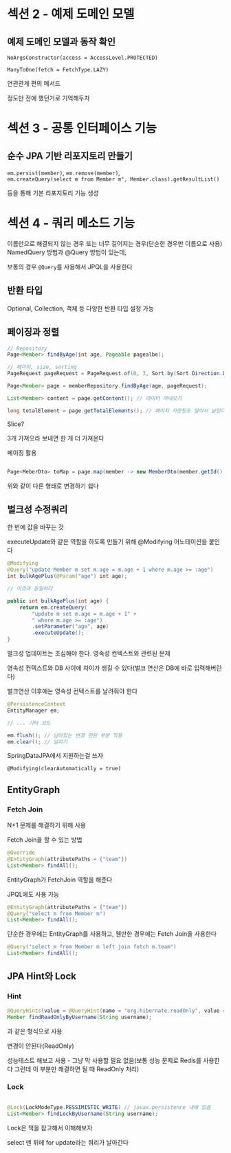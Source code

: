 # 섹션 2 - 예제 도메인 모델

## 예제 도메인 모델과 동작 확인

`NoArgsConstructor(access = AccessLevel.PROTECTED)`

`ManyToOne(fetch = FetchType.LAZY)`

연관관계 편의 메서드

정도만 전에 했던거로 기억해두자

# 섹션 3 - 공통 인터페이스 기능

## 순수 JPA 기반 리포지토리 만들기

`em.persist(member)`, `em.remove(member)`,</br>
`em.createQuery(select m from Member m", Member.class).getResultList()`

등을 통해 기본 리포지토리 기능 생성

# 섹션 4 - 쿼리 메소드 기능

이름만으로 해결되지 않는 경우 또는 너무 길어지는 경우(단순한 경우만 이름으로 사용) NamedQuery 방법과 @Query 방법이 있는데,

보통의 경우 `@Query`를 사용해서 JPQL을 사용한다

## 반환 타입

Optional, Collection, 객체 등 다양한 반환 타입 설정 가능

## 페이징과 정렬

```java
// Repository
Page<Member> findByAge(int age, Pageable pagealbe);

```

```java
// 페이지, size, sorting
PageRequest pageRequest = PageRequest.of(0, 3, Sort.by(Sort.Direction.DESC, "username"));

Page<Member> page = memberRepository.findByAge(age, pageRequest);

List<Member> content = page.getContent(); // 데이터 꺼내오기

long totalElement = page.getTotalElements(); // 페이지 카운팅도 알아서 날린다

```

Slice?

3개 가져오라 보내면 한 개 더 가져온다

페이징 활용

```java

Page<MeberDto> toMap = page.map(member -> new MemberDto(member.getId(), member.getUsername()));

```

위와 같이 다른 형태로 변경하기 쉽다

## 벌크성 수정쿼리

한 번에 값을 바꾸는 것

executeUpdate와 같은 역할을 하도록 만들기 위해 @Modifying 어노테이션을 붙인다

```java
@Modifying
@Query("update Member m set m.age = m.age + 1 where m.age >= :age")
int bulkAgePlus(@Param("age") int age);

// 이것과 동일하다

public int bulkAgePlus(int age) {
    return em.createQuery(
        "update m set m.age = m.age + 1" +
        " where m.age >= :age")
        .setParameter("age", age)
        .executeUpdate();
}


```

벌크성 업데이트는 조심해야 한다. 영속성 컨텍스트와 관련된 문제

영속성 컨텍스트와 DB 사이에 차이가 생길 수 있다(벌크 연산은 DB에 바로 입력해버린다)

벌크연산 이후에는 영속성 컨텍스트를 날려줘야 한다

```java
@PersistenceContext
EntityManager em;

// ... 기타 코드

em.flush(); // 남아있는 변경 안된 부분 적용
em.clear(); // 날리기

```

SpringDataJPA에서 지원하는걸 쓰자

`@Modifying(clearAutomatically = true)`

## EntityGraph

### Fetch Join

N+1 문제를 해결하기 위해 사용

Fetch Join을 할 수 있는 방법

```java
@Override
@EntityGraph(attributePaths = {"team"})
List<Member> findAll();
```

EntityGraph가 FetchJoin 역할을 해준다

JPQL에도 사용 가능

```java
@EntityGraph(attributePaths = {"team"})
@Query("select m from Member m")
List<Member> findAll();
```

단순한 경우에는 EntityGraph를 사용하고, 웬만한 경우에는 Fetch Join을 사용한다

```java
@Query("select m from Member m left join fetch m.team")
List<Member> findAll();
```

## JPA Hint와 Lock

### Hint

```java
@QueryHints(value = @QueryHint(name = "org.hibernate.readOnly", value = "true"))
Member findReadOnlyByUsername(String username);

```

과 같은 형식으로 사용

변경이 안된다(ReadOnly)

성능테스트 해보고 사용 - 그냥 막 사용할 필요 없음(보통 성능 문제로 Redis를 사용한다 그런데 이 부분만 해결하면 될 때 ReadOnly 처리)

### Lock

```java

@Lock(LockModeType.PESSIMISTIC_WRITE) // javax.persistence 내에 있음
List<Member> findLockByUsername(String username);

```

Lock은 책을 참고해서 이해해보자

select 맨 뒤에 for update라는 쿼리가 날아간다
